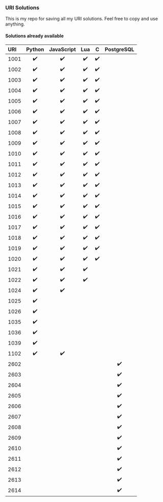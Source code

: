 ### URI Solutions

This is my repo for saving all my URI solutions.
Feel free to copy and use anything.

#### Solutions already available
<!--TABLE-->
URI  | Python | JavaScript | Lua | C | PostgreSQL 
:--- | :---: | :---: | :---: | :---: | :---: 
1001 | :heavy_check_mark: | :heavy_check_mark: | :heavy_check_mark: | :heavy_check_mark: | 
1002 | :heavy_check_mark: | :heavy_check_mark: | :heavy_check_mark: | :heavy_check_mark: | 
1003 | :heavy_check_mark: | :heavy_check_mark: | :heavy_check_mark: | :heavy_check_mark: | 
1004 | :heavy_check_mark: | :heavy_check_mark: | :heavy_check_mark: | :heavy_check_mark: | 
1005 | :heavy_check_mark: | :heavy_check_mark: | :heavy_check_mark: | :heavy_check_mark: | 
1006 | :heavy_check_mark: | :heavy_check_mark: | :heavy_check_mark: | :heavy_check_mark: | 
1007 | :heavy_check_mark: | :heavy_check_mark: | :heavy_check_mark: | :heavy_check_mark: | 
1008 | :heavy_check_mark: | :heavy_check_mark: | :heavy_check_mark: | :heavy_check_mark: | 
1009 | :heavy_check_mark: | :heavy_check_mark: | :heavy_check_mark: | :heavy_check_mark: | 
1010 | :heavy_check_mark: | :heavy_check_mark: | :heavy_check_mark: | :heavy_check_mark: | 
1011 | :heavy_check_mark: | :heavy_check_mark: | :heavy_check_mark: | :heavy_check_mark: | 
1012 | :heavy_check_mark: | :heavy_check_mark: | :heavy_check_mark: | :heavy_check_mark: | 
1013 | :heavy_check_mark: | :heavy_check_mark: | :heavy_check_mark: | :heavy_check_mark: | 
1014 | :heavy_check_mark: | :heavy_check_mark: | :heavy_check_mark: | :heavy_check_mark: | 
1015 | :heavy_check_mark: | :heavy_check_mark: | :heavy_check_mark: | :heavy_check_mark: | 
1016 | :heavy_check_mark: | :heavy_check_mark: | :heavy_check_mark: | :heavy_check_mark: | 
1017 | :heavy_check_mark: | :heavy_check_mark: | :heavy_check_mark: | :heavy_check_mark: | 
1018 | :heavy_check_mark: | :heavy_check_mark: | :heavy_check_mark: | :heavy_check_mark: | 
1019 | :heavy_check_mark: | :heavy_check_mark: | :heavy_check_mark: | :heavy_check_mark: | 
1020 | :heavy_check_mark: | :heavy_check_mark: | :heavy_check_mark: | :heavy_check_mark: | 
1021 | :heavy_check_mark: | :heavy_check_mark: | :heavy_check_mark: |  | 
1022 | :heavy_check_mark: | :heavy_check_mark: | :heavy_check_mark: |  | 
1024 | :heavy_check_mark: | :heavy_check_mark: |  |  | 
1025 | :heavy_check_mark: |  |  |  | 
1026 | :heavy_check_mark: |  |  |  | 
1035 | :heavy_check_mark: |  |  |  | 
1036 | :heavy_check_mark: |  |  |  | 
1039 | :heavy_check_mark: |  |  |  | 
1102 | :heavy_check_mark: | :heavy_check_mark: |  |  | 
2602 |  |  |  |  | :heavy_check_mark:
2603 |  |  |  |  | :heavy_check_mark:
2604 |  |  |  |  | :heavy_check_mark:
2605 |  |  |  |  | :heavy_check_mark:
2606 |  |  |  |  | :heavy_check_mark:
2607 |  |  |  |  | :heavy_check_mark:
2608 |  |  |  |  | :heavy_check_mark:
2609 |  |  |  |  | :heavy_check_mark:
2610 |  |  |  |  | :heavy_check_mark:
2611 |  |  |  |  | :heavy_check_mark:
2612 |  |  |  |  | :heavy_check_mark:
2613 |  |  |  |  | :heavy_check_mark:
2614 |  |  |  |  | :heavy_check_mark:
